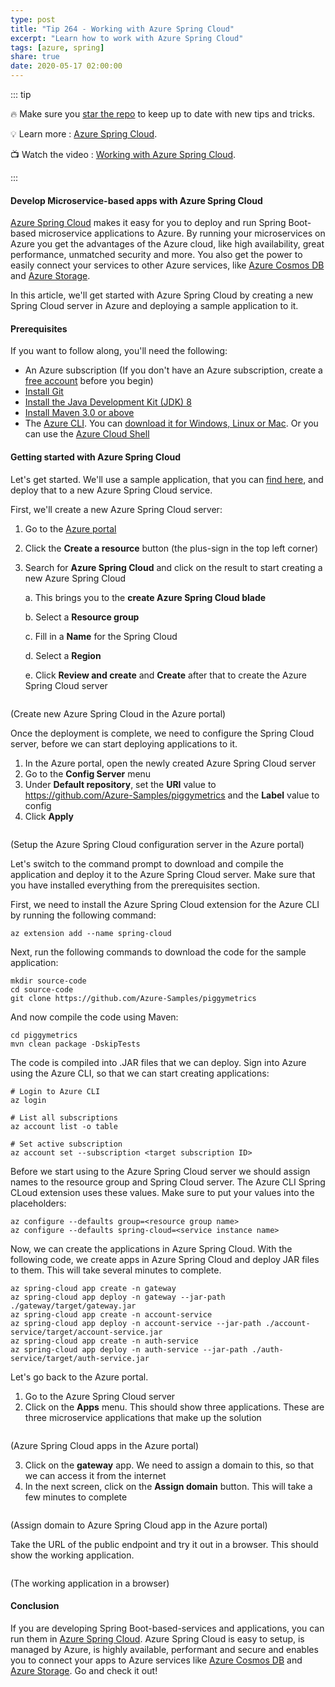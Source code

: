 ```yaml
---
type: post
title: "Tip 264 - Working with Azure Spring Cloud"
excerpt: "Learn how to work with Azure Spring Cloud"
tags: [azure, spring]
share: true
date: 2020-05-17 02:00:00
---
```


::: tip 

:fire: Make sure you [star the repo](http://azuredev.tips?WT.mc_id=azure-azuredevtips-azureappsdev) to keep up to date with new tips and tricks.

:bulb: Learn more : [Azure Spring Cloud](https://docs.microsoft.com/azure/spring-cloud/?WT.mc_id=docs-azuredevtips-azureappsdev). 

:tv: Watch the video : [Working with Azure Spring Cloud](https://www.youtube.com/watch?v=_L8ez4sY67I).

:::

#### Develop Microservice-based apps with Azure Spring Cloud

[Azure Spring Cloud](https://docs.microsoft.com/azure/spring-cloud/spring-cloud-overview?WT.mc_id=docs-azuredevtips-azureappsdev) makes it easy for you to deploy and run Spring Boot-based microservice applications to Azure. By running your microservices on Azure you get the advantages of the Azure cloud, like high availability, great performance, unmatched security and more. You also get the power to easily connect your services to other Azure services, like [Azure Cosmos DB](https://azure.microsoft.com/services/cosmos-db/?WT.mc_id=microsoft-azuredevtips-azureappsdev) and [Azure Storage](https://azure.microsoft.com/services/storage/?WT.mc_id=microsoft-azuredevtips-azureappsdev).

In this article, we'll get started with Azure Spring Cloud by creating a new Spring Cloud server in Azure and deploying a sample application to it.

#### Prerequisites

If you want to follow along, you'll need the following:
* An Azure subscription (If you don't have an Azure subscription, create a [free account](https://azure.microsoft.com/free/?WT.mc_id=azure-azuredevtips-azureappsdev) before you begin)
* [Install Git](https://git-scm.com/?WT.mc_id=other-azuredevtips-azureappsdev)
* [Install the Java Development Kit (JDK) 8](https://docs.microsoft.com/java/azure/jdk/?view=azure-java-stable&WT.mc_id=azure-azuredevtips-azureappsdev)
* [Install Maven 3.0 or above](https://maven.apache.org/download.cgi?WT.mc_id=other-azuredevtips-azureappsdev)
* The [Azure CLI](https://docs.microsoft.com/cli/azure/?WT.mc_id=docs-azuredevtips-azureappsdev). You can [download it for Windows, Linux or Mac](https://docs.microsoft.com/cli/azure/install-azure-cli?WT.mc_id=docs-azuredevtips-azureappsdev). Or you can use the [Azure Cloud Shell](https://shell.azure.com/?WT.mc_id=azure-azuredevtips-azureappsdev)

#### Getting started with Azure Spring Cloud

Let's get started. We'll use a sample application, that you can [find here](https://github.com/Azure-Samples/PiggyMetrics?WT.mc_id=github-azuredevtips-azureappsdev), and deploy that to a new Azure Spring Cloud service.
   
First, we'll create a new Azure Spring Cloud server:

1. Go to the [Azure portal](https://portal.azure.com/?WT.mc_id=azure-azuredevtips-azureappsdev)
2. Click the **Create a resource** button (the plus-sign in the top left corner)
3. Search for **Azure Spring Cloud** and click on the result to start creating a new Azure Spring Cloud

   a. This brings you to the **create Azure Spring Cloud blade**

   b. Select a **Resource group**

   c. Fill in a **Name** for the Spring Cloud

   d. Select a **Region**
   
   e. Click **Review and create** and **Create** after that to create the Azure Spring Cloud server

<img :src="$withBase('/files/53springcloudcreate.png')">

(Create new Azure Spring Cloud in the Azure portal)

Once the deployment is complete, we need to configure the Spring Cloud server, before we can start deploying applications to it. 
1. In the Azure portal, open the newly created Azure Spring Cloud server
2. Go to the **Config Server** menu
3. Under **Default repository**, set the **URI** value to https://github.com/Azure-Samples/piggymetrics and the **Label** value to config
4. Click **Apply**

<img :src="$withBase('/files/53config.png')">

(Setup the Azure Spring Cloud configuration server in the Azure portal)

Let's switch to the command prompt to download and compile the application and deploy it to the Azure Spring Cloud server. Make sure that you have installed everything from the prerequisites section. 

First, we need to install the Azure Spring Cloud extension for the Azure CLI by running the following command:
```
az extension add --name spring-cloud
```

Next, run the following commands to download the code for the sample application:
```
mkdir source-code
cd source-code
git clone https://github.com/Azure-Samples/piggymetrics
```

And now compile the code using Maven:
```
cd piggymetrics
mvn clean package -DskipTests
```

The code is compiled into .JAR files that we can deploy. Sign into Azure using the Azure CLI, so that we can start creating applications:
```
# Login to Azure CLI
az login

# List all subscriptions
az account list -o table

# Set active subscription
az account set --subscription <target subscription ID>
```

Before we start using to the Azure Spring Cloud server we should assign names to the resource group and Spring Cloud server. The Azure CLI Spring CLoud extension uses these values. Make sure to put your values into the placeholders:
```
az configure --defaults group=<resource group name>
az configure --defaults spring-cloud=<service instance name>
```

Now, we can create the applications in Azure Spring Cloud. With the following code, we create apps in Azure Spring Cloud and deploy JAR files to them. This will take several minutes to complete.
```
az spring-cloud app create -n gateway
az spring-cloud app deploy -n gateway --jar-path ./gateway/target/gateway.jar
az spring-cloud app create -n account-service
az spring-cloud app deploy -n account-service --jar-path ./account-service/target/account-service.jar
az spring-cloud app create -n auth-service
az spring-cloud app deploy -n auth-service --jar-path ./auth-service/target/auth-service.jar
```

Let's go back to the Azure portal.
1. Go to the Azure Spring Cloud server
2. Click on the **Apps** menu. This should show three applications. These are three microservice applications that make up the solution

<img :src="$withBase('/files/53apps.png')">

(Azure Spring Cloud apps in the Azure portal)

3. Click on the **gateway** app. We need to assign a domain to this, so that we can access it from the internet
4. In the next screen, click on the **Assign domain** button. This will take a few minutes to complete

<img :src="$withBase('/files/53assigngateway.png')">

(Assign domain to Azure Spring Cloud app in the Azure portal)

Take the URL of the public endpoint and try it out in a browser. This should show the working application. 

<img :src="$withBase('/files/53appworking.png')">

(The working application in a browser)

#### Conclusion

If you are developing Spring Boot-based-services and applications, you can run them in [Azure Spring Cloud](https://docs.microsoft.com/azure/spring-cloud/spring-cloud-overview?WT.mc_id=docs-azuredevtips-azureappsdev). Azure Spring Cloud is easy to setup, is managed by Azure, is highly available, performant and secure and enables you to connect your apps to Azure services like [Azure Cosmos DB](https://azure.microsoft.com/services/cosmos-db/?WT.mc_id=microsoft-azuredevtips-azureappsdev) and [Azure Storage](https://azure.microsoft.com/services/storage/?WT.mc_id=microsoft-azuredevtips-azureappsdev). Go and check it out!
